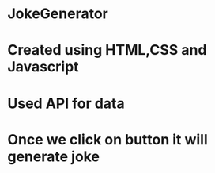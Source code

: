 # JokeGenerator
# Created using HTML,CSS and Javascript
# Used API for data
# Once we click on button it will generate joke
